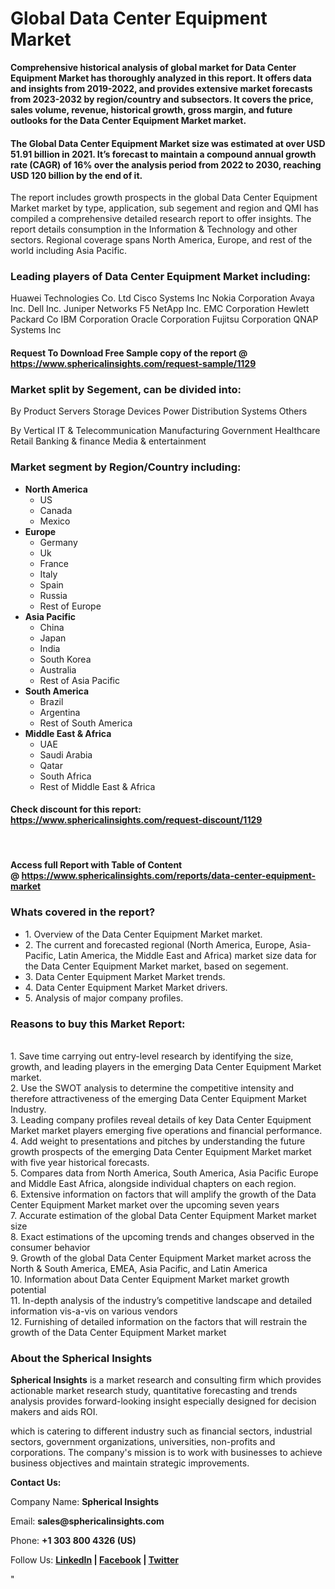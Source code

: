 <h1 class="news-post-title">Global Data Center Equipment Market</h1>
<p><strong>Comprehensive historical analysis of global market for Data Center Equipment Market has thoroughly analyzed in this report. It offers data and insights from 2019-2022, and provides extensive market forecasts from 2023-2032 by region/country and subsectors. It covers the price, sales volume, revenue, historical growth, gross margin, and future outlooks for the Data Center Equipment Market market.</strong></p>
<h4><strong>The Global Data Center Equipment Market size was estimated at over USD 51.91 billion in 2021. It&rsquo;s forecast to maintain a compound annual growth rate (CAGR) of 16% over the analysis period from 2022 to 2030, reaching USD 120 billion by the end of it.</strong></h4>
<p>The report includes growth prospects in the global Data Center Equipment Market market by type, application, sub segement and region and QMI has compiled a comprehensive detailed research report to offer insights. The report details consumption in the Information &amp; Technology and other sectors. Regional coverage spans North America, Europe, and rest of the world including Asia Pacific.</p>
<h3><strong>Leading players of Data Center Equipment Market including:</strong></h3>
<p>Huawei Technologies Co. Ltd Cisco Systems Inc Nokia Corporation Avaya Inc. Dell Inc. Juniper Networks F5 NetApp Inc. EMC Corporation Hewlett Packard Co IBM Corporation Oracle Corporation Fujitsu Corporation QNAP Systems Inc</p>
<h4>Request To Download Free Sample copy of the report  @ <a href="https://www.sphericalinsights.com/request-sample/1129">https://www.sphericalinsights.com/request-sample/1129</a></h4>
<h3><strong>Market split by Segement, can be divided into:</strong></h3>
<p>By Product Servers Storage Devices Power Distribution Systems Others</p>
<p>By Vertical IT &amp; Telecommunication Manufacturing Government Healthcare Retail Banking &amp; finance Media &amp; entertainment</p>
<h3><strong>Market segment by Region/Country including:</strong></h3>
<ul>
<li><strong>North America</strong>
<ul>
<li>US</li>
<li>Canada</li>
<li>Mexico</li>
</ul>
</li>
<li><strong>Europe</strong>
<ul>
<li>Germany</li>
<li>Uk</li>
<li>France</li>
<li>Italy</li>
<li>Spain</li>
<li>Russia</li>
<li>Rest of Europe</li>
</ul>
</li>
<li><strong>Asia Pacific</strong>
<ul>
<li>China</li>
<li>Japan</li>
<li>India</li>
<li>South Korea</li>
<li>Australia</li>
<li>Rest of Asia Pacific</li>
</ul>
</li>
<li><strong>South America</strong>
<ul>
<li>Brazil</li>
<li>Argentina</li>
<li>Rest of South America</li>
</ul>
</li>
<li><strong>Middle East &amp; Africa</strong>
<ul>
<li>UAE</li>
<li>Saudi Arabia</li>
<li>Qatar</li>
<li>South Africa</li>
<li>Rest of Middle East &amp; Africa</li>
</ul>
</li>
</ul>
<h4>Check discount for this report: <a href="https://www.sphericalinsights.com/request-discount/1129">https://www.sphericalinsights.com/request-discount/1129</a></h4>
<p>&nbsp;</p>
<h4>Access full Report with Table of Content @&nbsp;<a href="https://www.sphericalinsights.com/reports/data-center-equipment-market">https://www.sphericalinsights.com/reports/data-center-equipment-market</a>&nbsp;</h4>
<h3><strong>Whats covered in the report?</strong></h3>
<ul>
<li>1. Overview of the Data Center Equipment Market market.</li>
<li>2. The current and forecasted regional (North America, Europe, Asia-Pacific, Latin America, the Middle East and Africa) market size data for the Data Center Equipment Market market, based on segement.</li>
<li>3. Data Center Equipment Market Market trends.</li>
<li>4. Data Center Equipment Market Market drivers.</li>
<li>5. Analysis of major company profiles.</li>
</ul>
<h3><strong>Reasons to buy this Market Report:</strong></h3>
<p><br /> 1. Save time carrying out entry-level research by identifying the size, growth, and leading players in the emerging Data Center Equipment Market market.<br /> 2. Use the SWOT analysis to determine the competitive intensity and therefore attractiveness of the emerging Data Center Equipment Market Industry.<br /> 3. Leading company profiles reveal details of key Data Center Equipment Market market players emerging five operations and financial performance.<br /> 4. Add weight to presentations and pitches by understanding the future growth prospects of the emerging Data Center Equipment Market market with five year historical forecasts.<br /> 5. Compares data from North America, South America, Asia Pacific Europe and Middle East Africa, alongside individual chapters on each region.<br /> 6. Extensive information on factors that will amplify the growth of the Data Center Equipment Market market over the upcoming seven years<br /> 7. Accurate estimation of the global Data Center Equipment Market market size <br /> 8. Exact estimations of the upcoming trends and changes observed in the consumer behavior <br /> 9. Growth of the global Data Center Equipment Market market across the North &amp; South America, EMEA, Asia Pacific, and Latin America<br /> 10. Information about Data Center Equipment Market market growth potential<br /> 11. In-depth analysis of the industry&rsquo;s competitive landscape and detailed information vis-a-vis on various vendors<br /> 12. Furnishing of detailed information on the factors that will restrain the growth of the Data Center Equipment Market market</p>
<h3><strong>About the Spherical Insights</strong></h3>
<p><strong>Spherical Insights</strong> is a market research and consulting firm which provides actionable market research study, quantitative forecasting and trends analysis provides forward-looking insight especially designed for decision makers and aids ROI.</p>
<p>which is catering to different industry such as financial sectors, industrial sectors, government organizations, universities, non-profits and corporations. The company's mission is to work with businesses to achieve business objectives and maintain strategic improvements.</p>
<p><strong>Contact Us:</strong></p>
<p>Company Name: <strong>Spherical Insights</strong></p>
<p>Email: <strong>sales@sphericalinsights.com</strong></p>
<p>Phone: <strong>+1 303 800 4326 (US)</strong></p>
<p>Follow Us: <strong><a href="https://www.linkedin.com/company/spherical-insight/"><u>LinkedIn</u></a> | <a href="https://www.facebook.com/sphericalinsights22"><u>Facebook</u></a> | <a href="https://twitter.com/SInsights_US"><u>Twitter</u></a></strong></p>
<p>"</p>
